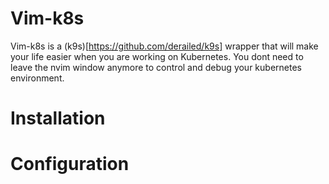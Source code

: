 # Vim-k8s
Vim-k8s is a (k9s)[https://github.com/derailed/k9s] wrapper that will make your life easier when you are working on Kubernetes. You dont need to leave the nvim window anymore to control and debug your kubernetes environment.

# Installation
<TBD>

# Configuration
<TBD>
